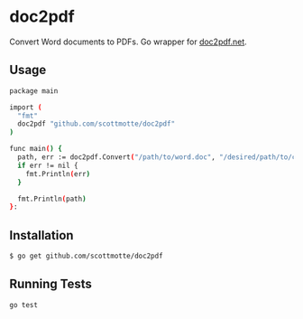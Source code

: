 # doc2pdf

Convert Word documents to PDFs. Go wrapper for [doc2pdf.net](http://doc2pdf.net). 

## Usage

```bash
package main

import (
  "fmt"
  doc2pdf "github.com/scottmotte/doc2pdf"
)

func main() {
  path, err := doc2pdf.Convert("/path/to/word.doc", "/desired/path/to/converted.pdf")
  if err != nil {
    fmt.Println(err)
  }

  fmt.Println(path)
}:
```

## Installation

```bash
$ go get github.com/scottmotte/doc2pdf
```

## Running Tests

```bash
go test
```

